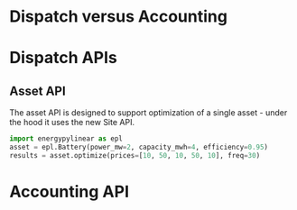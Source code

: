 

# Dispatch versus Accounting

# Dispatch APIs


## Asset API

The asset API is designed to support optimization of a single asset - under the hood it uses the new Site API.

```python
import energypylinear as epl
asset = epl.Battery(power_mw=2, capacity_mwh=4, efficiency=0.95)
results = asset.optimize(prices=[10, 50, 10, 50, 10], freq=30)
```


# Accounting API
